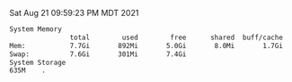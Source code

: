 Sat Aug 21 09:59:23 PM MDT 2021
```bash
System Memory
               total        used        free      shared  buff/cache   available
Mem:           7.7Gi       892Mi       5.0Gi       8.0Mi       1.7Gi       6.5Gi
Swap:          7.6Gi       301Mi       7.4Gi
System Storage
635M	.
```
